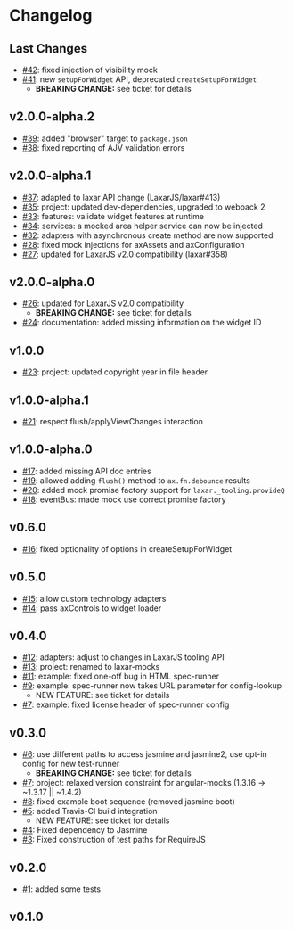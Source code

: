 # Changelog

## Last Changes

- [#42](https://github.com/LaxarJS/laxar-mocks/issues/42): fixed injection of visibility mock
- [#41](https://github.com/LaxarJS/laxar-mocks/issues/41): new `setupForWidget` API, deprecated `createSetupForWidget`
    + **BREAKING CHANGE:** see ticket for details


## v2.0.0-alpha.2

- [#39](https://github.com/LaxarJS/laxar-mocks/issues/39): added "browser" target to `package.json`
- [#38](https://github.com/LaxarJS/laxar-mocks/issues/38): fixed reporting of AJV validation errors


## v2.0.0-alpha.1

- [#37](https://github.com/LaxarJS/laxar-mocks/issues/37): adapted to laxar API change (LaxarJS/laxar#413)
- [#35](https://github.com/LaxarJS/laxar-mocks/issues/35): project: updated dev-dependencies, upgraded to webpack 2
- [#33](https://github.com/LaxarJS/laxar-mocks/issues/33): features: validate widget features at runtime
- [#34](https://github.com/LaxarJS/laxar-mocks/issues/34): services: a mocked area helper service can now be injected
- [#32](https://github.com/LaxarJS/laxar-mocks/issues/32): adapters with asynchronous create method are now supported
- [#28](https://github.com/LaxarJS/laxar-mocks/issues/28): fixed mock injections for axAssets and axConfiguration
- [#27](https://github.com/LaxarJS/laxar-mocks/issues/27): updated for LaxarJS v2.0 compatibility (laxar#358)


## v2.0.0-alpha.0

- [#26](https://github.com/LaxarJS/laxar-mocks/issues/26): updated for LaxarJS v2.0 compatibility
    + **BREAKING CHANGE:** see ticket for details
- [#24](https://github.com/LaxarJS/laxar-mocks/issues/24): documentation: added missing information on the widget ID


## v1.0.0

- [#23](https://github.com/LaxarJS/laxar-mocks/issues/23): project: updated copyright year in file header


## v1.0.0-alpha.1

- [#21](https://github.com/LaxarJS/laxar-mocks/issues/21): respect flush/applyViewChanges interaction


## v1.0.0-alpha.0

- [#17](https://github.com/LaxarJS/laxar-mocks/issues/17): added missing API doc entries
- [#19](https://github.com/LaxarJS/laxar-mocks/issues/19): allowed adding `flush()` method to `ax.fn.debounce` results
- [#20](https://github.com/LaxarJS/laxar-mocks/issues/20): added mock promise factory support for `laxar._tooling.provideQ`
- [#18](https://github.com/LaxarJS/laxar-mocks/issues/18): eventBus: made mock use correct promise factory


## v0.6.0

- [#16](https://github.com/LaxarJS/laxar-mocks/issues/16): fixed optionality of options in createSetupForWidget


## v0.5.0

- [#15](https://github.com/LaxarJS/laxar-mocks/issues/15): allow custom technology adapters
- [#14](https://github.com/LaxarJS/laxar-mocks/issues/14): pass axControls to widget loader


## v0.4.0

- [#12](https://github.com/LaxarJS/laxar-mocks/issues/12): adapters: adjust to changes in LaxarJS tooling API
- [#13](https://github.com/LaxarJS/laxar-mocks/issues/13): project: renamed to laxar-mocks
- [#11](https://github.com/LaxarJS/laxar-mocks/issues/11): example: fixed one-off bug in HTML spec-runner
- [#9](https://github.com/LaxarJS/laxar-mocks/issues/9): example: spec-runner now takes URL parameter for config-lookup
    + NEW FEATURE: see ticket for details
- [#7](https://github.com/LaxarJS/laxar-mocks/issues/7): example: fixed license header of spec-runner config


## v0.3.0

- [#6](https://github.com/LaxarJS/laxar-mocks/issues/6): use different paths to access jasmine and jasmine2, use opt-in config for new test-runner
    + **BREAKING CHANGE:** see ticket for details
- [#7](https://github.com/LaxarJS/laxar-mocks/issues/7): project: relaxed version constraint for angular-mocks (1.3.16 -> ~1.3.17 || ~1.4.2)
- [#8](https://github.com/LaxarJS/laxar-mocks/issues/8): fixed example boot sequence (removed jasmine boot)
- [#5](https://github.com/LaxarJS/laxar-mocks/issues/5): added Travis-CI build integration
    + NEW FEATURE: see ticket for details
- [#4](https://github.com/LaxarJS/laxar-mocks/issues/4): Fixed dependency to Jasmine
- [#3](https://github.com/LaxarJS/laxar-mocks/issues/3): Fixed construction of test paths for RequireJS


## v0.2.0

- [#1](https://github.com/LaxarJS/laxar-mocks/issues/1): added some tests


## v0.1.0
